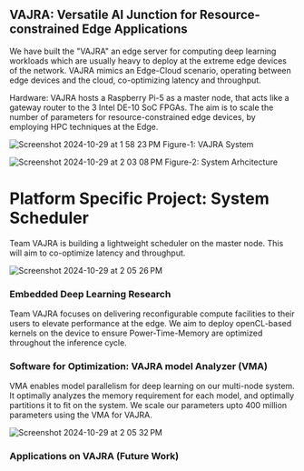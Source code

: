 ## VAJRA: Versatile AI Junction for Resource-constrained Edge Applications

We have built the "VAJRA" an edge server for computing deep learning workloads which are usually heavy to deploy at the extreme edge devices of the network. VAJRA mimics an Edge-Cloud scenario, operating between edge devices and the cloud, co-optimizing latency and throughput. 

Hardware: VAJRA hosts a Raspberry Pi-5 as a master node, that acts like a gateway router to the 3 Intel DE-10 SoC FPGAs. The aim is to scale the number of parameters for resource-constrained edge devices, by employing HPC techniques at the Edge. 

![Screenshot 2024-10-29 at 1 58 23 PM](https://github.com/user-attachments/assets/d491803c-6292-4b17-a21c-5dd9a6ad3f74)
                         Figure-1: VAJRA System

![Screenshot 2024-10-29 at 2 03 08 PM](https://github.com/user-attachments/assets/7e495db6-249e-4bec-ae9c-4ff1c14ae527)
                        Figure-2: System Arhcitecture

# Platform Specific Project: System Scheduler 
Team VAJRA is building a lightweight scheduler on the master node. This will aim to co-optimize latency and throughput. 

![Screenshot 2024-10-29 at 2 05 26 PM](https://github.com/user-attachments/assets/ccad0526-3cbf-4fc8-a3b3-96b0c2e4cbfd)

### Embedded Deep Learning Research 
Team VAJRA focuses on delivering reconfigurable compute facilities to their users to elevate performance at the edge. We aim to deploy openCL-based kernels on the device to ensure Power-Time-Memory are optimized throughout the inference cycle. 

### Software for Optimization: VAJRA model Analyzer (VMA)
VMA enables model parallelism for deep learning on our multi-node system. It optimally analyzes the memory requirement for each model, and optimally partitions it to fit on the system. We scale our parameters upto 400 million parameters using the VMA for VAJRA. 

![Screenshot 2024-10-29 at 2 05 32 PM](https://github.com/user-attachments/assets/84173fab-7314-4647-87cd-5c0793558597)

### Applications on VAJRA (Future Work)



